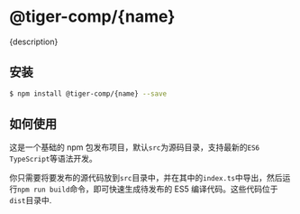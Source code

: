 # @tiger-comp/{name}

{description}

## 安装

```bash
$ npm install @tiger-comp/{name} --save
```

## 如何使用

这是一个基础的 npm 包发布项目，默认`src`为源码目录，支持最新的`ES6` `TypeScript`等语法开发。

你只需要将要发布的源代码放到`src`目录中，并在其中的`index.ts`中导出，然后运行`npm run build`命令，即可快速生成待发布的 ES5 编译代码。这些代码位于`dist`目录中.
